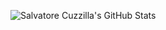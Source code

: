 ![Salvatore Cuzzilla's GitHub Stats](https://github-readme-stats-wheat-alpha-70.vercel.app/api?username=scuzzilla&show_icons=true&theme=onedark&show=reviews,discussions_started,discussions_answered,prs_merged,prs_merged_percentage)
